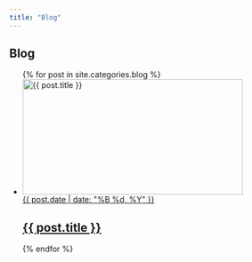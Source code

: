 ```yaml
---
title: "Blog"
---
```


<section class="w-full max-w-2xl mx-auto px-6 mt-12 md:mt-20 flex flex-col gap-4">
  <h1 class="font-extrabold text-2xl text-zinc-950 dark:text-zinc-50 text-center">Blog</h1>
  <ul class="grid grid-cols-1 gap-4 sm:grid-cols-2">
    {% for post in site.categories.blog %}
      <li class="">
        <a href="{{ post.url }}" class="hover:no-underline bg-transparent p-2 opacity-90 hover:opacity-100 rounded block h-full">
          <div class="space-y-2">
            <img alt="{{ post.title }}" loading="lazy" width="395" height="208" decoding="async" class="w-full" src="{{ post.image }}">
            <div class="flex flex-col">
              <time class="text-xs text-zinc-500 font-normal" datetime="{{ post.date | date: "%Y-%m-%d" }}">
                {{ post.date | date: "%B %d, %Y" }}
              </time>
              <h2 class="font-bold text-zinc-950 dark:text-zinc-50">{{ post.title }}</h2>
            </div>
          </div>
        </a>
      </li>
    {% endfor %}
  </ul>
</section>
